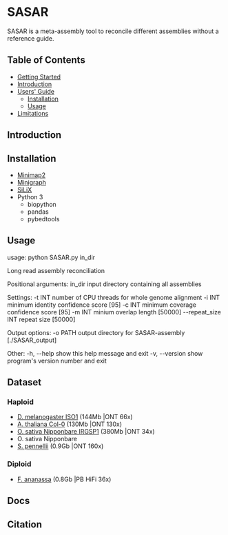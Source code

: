 # SASAR 

SASAR is a meta-assembly tool to reconcile different assemblies without a reference guide. 

## Table of Contents

- [Getting Started](#started)
- [Introduction](#intro)
- [Users' Guide](#uguide)
  - [Installation](#install)
  - [Usage](#Usage)
- [Limitations](#limit)

## <a name="intro"></a>Introduction

## <a name="install"></a>Installation

- [Minimap2](https://github.com/lh3/minimap2)
- [Minigraph](https://github.com/lh3/minigraph)
- [SiLiX](http://lbbe.univ-lyon1.fr/-SiLiX-?lang=en)
- Python 3 
    - biopython
    - pandas
    - pybedtools 

## <a name="Usage"></a>Usage

usage: python SASAR.py in_dir

Long read assembly reconciliation

Positional arguments:
  in_dir             input directory containing all assemblies

Settings:
  -t INT             number of CPU threads for whole genome alignment
  -i INT             minimum identity confidence score [95]
  -c INT             minimum coverage confidence score [95]
  -m INT             minium overlap length [50000]
  --repeat_size INT  repeat size [50000]

Output options:
  -o PATH            output directory for SASAR-assembly [./SASAR_output]

Other:
  -h, --help         show this help message and exit
  -v, --version      show program's version number and exit
  
## Dataset 
### Haploid
- [D. melanogaster ISO1](https://www.ncbi.nlm.nih.gov/sra/SRX3676783) (144Mb |ONT 66x)
- [A. thaliana Col-0](https://www.ebi.ac.uk/ena/browser/view/PRJEB34954) (130Mb |ONT 130x)
- [O. sativa Nipponbare IRGSP1](https://www.ebi.ac.uk/ena/browser/view/PRJEB34954) (380Mb |ONT 34x)
- O. sativa Nipponbare
- [S. pennellii](https://plabipd.de/portal/solanum-pennellii) (0.9Gb |ONT 160x)

### Diploid
- [F. ananassa](https://www.ncbi.nlm.nih.gov/sra/?term=SRR11606867) (0.8Gb	|PB HiFi 36x)

## Docs
## Citation
